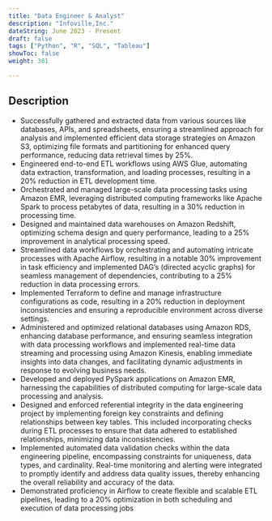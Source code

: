 ```yaml
---
title: "Data Engineer & Analyst"
description: "Infoville,Inc."
dateString: June 2023 - Present
draft: false
tags: ["Python", "R", "SQL", "Tableau"]
showToc: false
weight: 301

--- 
```


## Description
- Successfully gathered and extracted data from various sources like databases, APIs, and spreadsheets, ensuring a streamlined approach for analysis and implemented efficient data storage strategies on Amazon S3, optimizing file formats and partitioning for enhanced query performance, reducing data retrieval times by 25%.
- Engineered end-to-end ETL workflows using AWS Glue, automating data extraction, transformation, and loading processes, resulting in a 20% reduction in ETL development time.
- Orchestrated and managed large-scale data processing tasks using Amazon EMR, leveraging distributed computing frameworks like Apache Spark to process petabytes of data, resulting in a 30% reduction in processing time.
- Designed and maintained data warehouses on Amazon Redshift, optimizing schema design and query performance, leading to a 25% improvement in analytical processing speed.
- Streamlined data workflows by orchestrating and automating intricate processes with Apache Airflow, resulting in a notable 30% improvement in task efficiency and implemented DAG’s (directed acyclic graphs) for seamless management of dependencies, contributing to a 25% reduction in data processing errors.
- Implemented Terraform to define and manage infrastructure configurations as code, resulting in a 20% reduction in deployment inconsistencies and ensuring a reproducible environment across diverse settings.
- Administered and optimized relational databases using Amazon RDS, enhancing database performance, and ensuring seamless integration with data processing workflows and implemented real-time data streaming and processing using Amazon Kinesis, enabling immediate insights into data changes, and facilitating dynamic adjustments in response to evolving business needs.
- Developed and deployed PySpark applications on Amazon EMR, harnessing the capabilities of distributed computing for large-scale data processing and analysis.
- Designed and enforced referential integrity in the data engineering project by implementing foreign key constraints and defining relationships between key tables. This included incorporating checks during ETL processes to ensure that data adhered to established relationships, minimizing data inconsistencies.
- Implemented automated data validation checks within the data engineering pipeline, encompassing constraints for uniqueness, data types, and cardinality. Real-time monitoring and alerting were integrated to promptly identify and address data quality issues, thereby enhancing the overall reliability and accuracy of the data.
- Demonstrated proficiency in Airflow to create flexible and scalable ETL pipelines, leading to a 20% optimization in both scheduling and execution of data processing jobs


<!-- - Conducted in-depth analysis of datasets using Python resulting in a 20% improvement in data quality and accuracy.
- Cleaned and standardized records, by reducing data entry errors by 40% and enhancing data integrity.
- Implemented data validation checks, reducing data discrepancies by 20% and ensuring high data accuracy.
- Developed and maintained 10+ complex SQL queries, optimizing data retrieval time by 30% and reducing database load.
- Created and presented 20+ interactive data visualizations using Tableau, improving data accessibility and understanding for stakeholders.
- Conducted A/B tests to optimize user engagement and analyzed results using R to make data-driven decisions.
- Managed key performance indicators (KPIs) and created interactive Tableau dashboards, contributing to a 15% enhancement in data-driven decision-making.
- Collaborated with cross-functional teams, including developers and business analysts, ensuring data-driven decisions and timely project deliveries.
- Assisted in generating daily, weekly, and monthly reports for senior management, ensuring accurate and timely information for decision-making. -->

